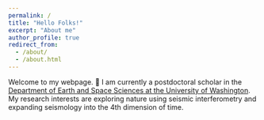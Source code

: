```yaml
---
permalink: /
title: "Hello Folks!"
excerpt: "About me"
author_profile: true
redirect_from: 
  - /about/
  - /about.html
---
```


Welcome to my webpage. :slightly_smiling_face: 
I am currently a postdoctoral scholar in the [Department of Earth and Space Sciences at the University of Washington](https://ess.uw.edu/). My research interests are exploring nature using seismic interferometry and expanding seismology into the 4th dimension of time. 
